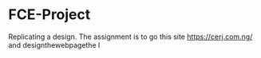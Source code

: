 # FCE-Project
Replicating a design. The assignment is to go this site https://cerj.com.ng/ and designthewebpagethe l